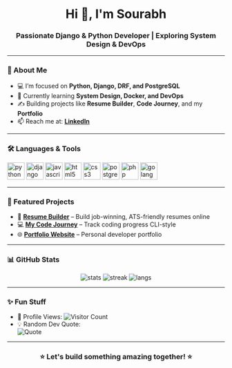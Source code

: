 

<!-- Profile README for sourabhis101 -->

<h1 align="center">Hi 👋, I'm Sourabh</h1>
<h3 align="center">Passionate Django & Python Developer | Exploring System Design & DevOps</h3>

---

### 🚀 About Me
- 💻 I’m focused on **Python, Django, DRF, and PostgreSQL**
- 🌱 Currently learning **System Design, Docker, and DevOps**
- ✍️ Building projects like **Resume Builder**, **Code Journey**, and my **Portfolio**
- 📫 Reach me at: **[LinkedIn](https://www.linkedin.com/in/sengersourabh/)**

---

### 🛠️ Languages & Tools
<p align="left">
  <img src="https://cdn.jsdelivr.net/gh/devicons/devicon/icons/python/python-original.svg" alt="python" width="40" height="40"/>
  <img src="https://cdn.jsdelivr.net/gh/devicons/devicon/icons/django/django-plain.svg" alt="django" width="40" height="40"/>
  <img src="https://cdn.jsdelivr.net/gh/devicons/devicon/icons/javascript/javascript-original.svg" alt="javascript" width="40" height="40"/>
  <img src="https://cdn.jsdelivr.net/gh/devicons/devicon/icons/html5/html5-original.svg" alt="html5" width="40" height="40"/>
  <img src="https://cdn.jsdelivr.net/gh/devicons/devicon/icons/css3/css3-original.svg" alt="css3" width="40" height="40"/>
  <img src="https://cdn.jsdelivr.net/gh/devicons/devicon/icons/postgresql/postgresql-original.svg" alt="postgresql" width="40" height="40"/>
  <img src="https://cdn.jsdelivr.net/gh/devicons/devicon/icons/php/php-original.svg" alt="php" width="40" height="40"/>
  <img src="https://cdn.jsdelivr.net/gh/devicons/devicon/icons/go/go-original.svg" alt="golang" width="40" height="40"/>
</p>

---

### 📂 Featured Projects
- 📝 [**Resume Builder**](https://sourabhis101.github.io/resumebuilder/) – Build job-winning, ATS-friendly resumes online  
- 💻 [**My Code Journey**](https://sourabhis101.github.io/my-code/) – Track coding progress CLI-style  
- 🌐 [**Portfolio Website**](https://sourabhis101.github.io/) – Personal developer portfolio  

---

### 📊 GitHub Stats
<p align="center">
  <img src="https://github-readme-stats.vercel.app/api?username=sourabhis101&show_icons=true&theme=radical" alt="stats" />
  <img src="https://github-readme-streak-stats.herokuapp.com/?user=sourabhis101&theme=radical" alt="streak" />
  <img src="https://github-readme-stats.vercel.app/api/top-langs/?username=sourabhis101&layout=compact&theme=radical" alt="langs" />
</p>

---

### ✨ Fun Stuff
- 👀 Profile Views: ![Visitor Count](https://komarev.com/ghpvc/?username=sourabhis101&color=blue)  
- 💡 Random Dev Quote:  
  ![Quote](https://quotes-github-readme.vercel.app/api?type=horizontal&theme=radical)

---

<h3 align="center">⭐ Let's build something amazing together! ⭐</h3>

